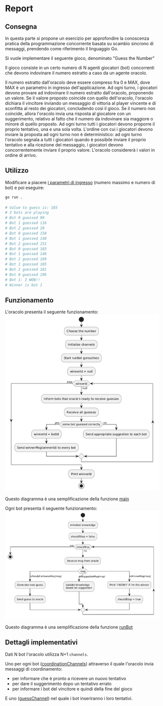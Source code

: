 # Report

## Consegna

In questa parte si propone un esercizio per approfondire la conoscenza pratica della programmazione concorrente basata su scambio sincrono di messaggi, prendendo come riferimento il linguaggio Go.

Si vuole implementare il seguente gioco, denominato "Guess the Number"

Il gioco consiste in un certo numero di N agenti giocatori (bot) concorrenti che devono indovinare il numero estratto a caso da un agente oracolo.

Il numero estratto dall'oracolo deve essere compreso fra 0 e MAX, dove MAX è un parametro in ingresso dell'applicazione. Ad ogni turno, i giocatori devono provare ad indovinare il numero estratto dall'oracolo, proponendo un valore. Se il valore proposto coincide con quello dell'oracolo, l'oracolo dichiara il vincitore inviando un messaggio di vittoria al player vincente e di sconfitta al resto dei giocatori, concludendo così il gioco. Se il numero non coincide, allora l'oracolo invia una risposta al giocatore con un suggerimento, relativo al fatto che il numero da indovinare sia maggiore o minore di quello proposto. Ad ogni turno tutti i giocatori devono proporre il proprio tentativo, una e una sola volta. L'ordine con cui i giocatori devono inviare la proposta ad ogni turno non è deterministico: ad ogni turno l'oracolo segnala a tutti i giocatori quando è possibile inviare il proprio tentativo e alla ricezione del messaggio, i giocatori devono concorrentemente inviare il proprio valore. L'oracolo considererà i valori in ordine di arrivo.

## Utilizzo

Modificare a piacere [i parametri di ingresso](./main.go#L9) (numero massimo e numero di bot) e poi eseguire:

```sh
go run .

# Value to guess is: 185
# 3 bots are playing
# Bot 0 guessed 90
# Bot 1 guessed 116
# Bot 2 guessed 28
# Bot 0 guessed 158
# Bot 1 guessed 140
# Bot 2 guessed 151
# Bot 0 guessed 183
# Bot 1 guessed 146
# Bot 2 guessed 169
# Bot 1 guessed 185
# Bot 2 guessed 181
# Bot 0 guessed 196
# Bot 1: I WON!!
# Winner is bot 1
```

## Funzionamento

L'oracolo presenta il seguente funzionamento:
![Funzionamento oracolo](./doc/img/main.png)

Questo diagramma è una semplificazione della funzione [main](./main.go#L41)

Ogni bot presenta il seguente funzionamento:
![Funzionamento bot](./doc/img/runBot.png)

Questo diagramma è una semplificazione della funzione [runBot](./main.go#L12)

## Dettagli implementativi

Dati N bot l'oracolo utilizza N+1 `channels`.

Uno per ogni bot ([coordinationChannels](./main.go#L51)) attraverso il quale l'oracolo invia messaggi di coordinamento:

- per informare che è pronto a ricevere un nuovo tentativo
- per dare il suggerimento dopo un tentativo errato
- per informare i bot del vincitore e quindi della fine del gioco

E uno ([guessChannel](./main.go#L48)) nel quale i bot inseriranno i loro tentativi.
